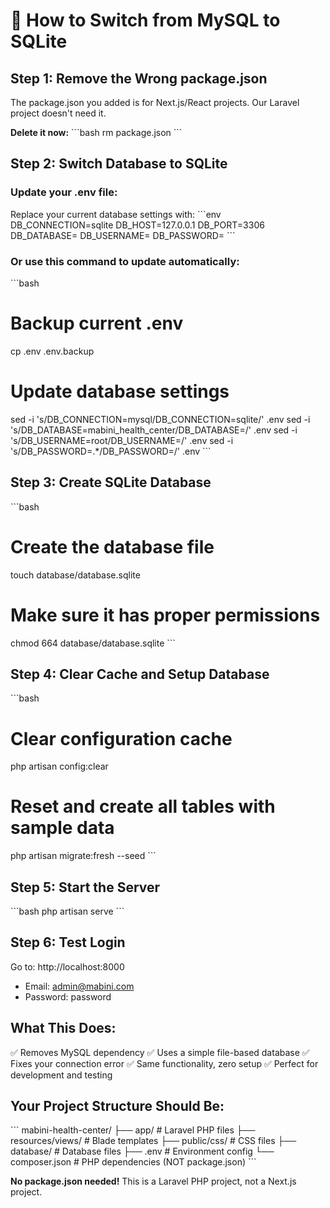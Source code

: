 # 🔄 How to Switch from MySQL to SQLite

## Step 1: Remove the Wrong package.json
The package.json you added is for Next.js/React projects. Our Laravel project doesn't need it.

**Delete it now:**
\`\`\`bash
rm package.json
\`\`\`

## Step 2: Switch Database to SQLite

### Update your .env file:
Replace your current database settings with:
\`\`\`env
DB_CONNECTION=sqlite
DB_HOST=127.0.0.1
DB_PORT=3306
DB_DATABASE=
DB_USERNAME=
DB_PASSWORD=
\`\`\`

### Or use this command to update automatically:
\`\`\`bash
# Backup current .env
cp .env .env.backup

# Update database settings
sed -i 's/DB_CONNECTION=mysql/DB_CONNECTION=sqlite/' .env
sed -i 's/DB_DATABASE=mabini_health_center/DB_DATABASE=/' .env
sed -i 's/DB_USERNAME=root/DB_USERNAME=/' .env
sed -i 's/DB_PASSWORD=.*/DB_PASSWORD=/' .env
\`\`\`

## Step 3: Create SQLite Database
\`\`\`bash
# Create the database file
touch database/database.sqlite

# Make sure it has proper permissions
chmod 664 database/database.sqlite
\`\`\`

## Step 4: Clear Cache and Setup Database
\`\`\`bash
# Clear configuration cache
php artisan config:clear

# Reset and create all tables with sample data
php artisan migrate:fresh --seed
\`\`\`

## Step 5: Start the Server
\`\`\`bash
php artisan serve
\`\`\`

## Step 6: Test Login
Go to: http://localhost:8000
- Email: admin@mabini.com
- Password: password

## What This Does:
✅ Removes MySQL dependency
✅ Uses a simple file-based database
✅ Fixes your connection error
✅ Same functionality, zero setup
✅ Perfect for development and testing

## Your Project Structure Should Be:
\`\`\`
mabini-health-center/
├── app/                 # Laravel PHP files
├── resources/views/     # Blade templates
├── public/css/         # CSS files
├── database/           # Database files
├── .env               # Environment config
└── composer.json      # PHP dependencies (NOT package.json)
\`\`\`

**No package.json needed!** This is a Laravel PHP project, not a Next.js project.
